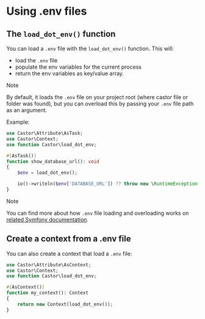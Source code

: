 # Using .env files

## The `load_dot_env()` function

You can load a `.env` file with the `load_dot_env()` function. This will:
- load the `.env` file
- populate the env variables for the current process
- return the env variables as key/value array.

> [!NOTE]
> By default, it loads the `.env` file on your project root (where castor file
> or folder was found), but you can overload this by passing your `.env` file
> path as an argument.

Example:

```php
use Castor\Attribute\AsTask;
use Castor\Context;
use function Castor\load_dot_env;

#[AsTask()]
function show_database_url(): void
{
    $env = load_dot_env();

    io()->writeln($env['DATABASE_URL']) ?? throw new \RuntimeException('DATABASE_URL is not defined'));
}
```

> [!NOTE]
> You can find more about how `.env` file loading and overloading works on
> [related Symfony documentation](https://symfony.com/doc/current/configuration.html#configuring-environment-variables-in-env-files).

## Create a context from a .env file

You can also create a context that load a `.env` file:

```php
use Castor\Attribute\AsContext;
use Castor\Context;
use function Castor\load_dot_env;

#[AsContext()]
function my_context(): Context
{
    return new Context(load_dot_env());
}
```
